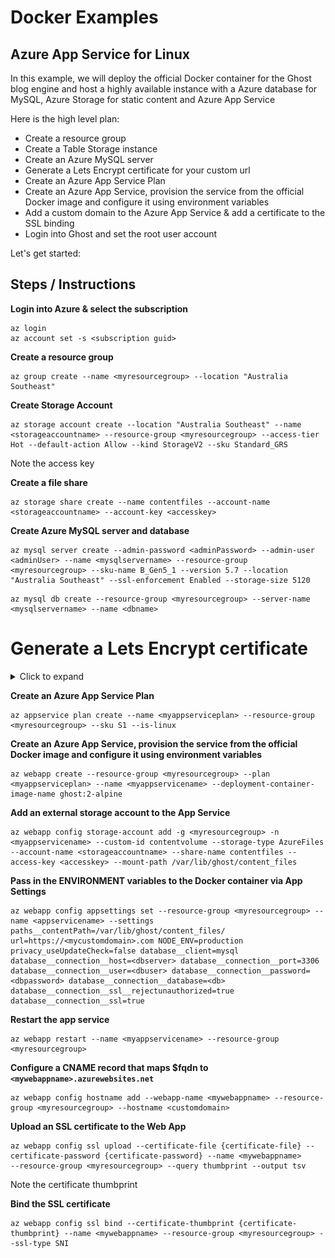 # Docker Examples

## Azure App Service for Linux

In this example, we will deploy the official Docker container for the Ghost blog engine and host a highly available instance with a Azure database for MySQL, Azure Storage for static content and Azure App Service

Here is the high level plan:

* Create a resource group
* Create a Table Storage instance
* Create an Azure MySQL server
* Generate a Lets Encrypt certificate for your custom url
* Create an Azure App Service Plan
* Create an Azure App Service, provision the service from the official Docker image and configure it using environment variables
* Add a custom domain to the Azure App Service & add a certificate to the SSL binding
* Login into Ghost and set the root user account

Let's get started:

## Steps / Instructions 

**Login into Azure & select the subscription**

``` 
az login
az account set -s <subscription guid>
``` 
**Create a resource group**
```
az group create --name <myresourcegroup> --location "Australia Southeast"
```

**Create Storage Account**
```
az storage account create --location "Australia Southeast" --name <storageaccountname> --resource-group <myresourcegroup> --access-tier Hot --default-action Allow --kind StorageV2 --sku Standard_GRS
```
Note the access key

**Create a file share**
```
az storage share create --name contentfiles --account-name <storageaccountname> --account-key <accesskey>
```

**Create Azure MySQL server and database**
```
az mysql server create --admin-password <adminPassword> --admin-user <adminUser> --name <mysqlservername> --resource-group <myresourcegroup> --sku-name B_Gen5_1 --version 5.7 --location "Australia Southeast" --ssl-enforcement Enabled --storage-size 5120
```
```
az mysql db create --resource-group <myresourcegroup> --server-name <mysqlservername> --name <dbname>
```

# **Generate a Lets Encrypt certificate**
<details>
  <summary>Click to expand</summary>


[Install Bash on Ubuntu on Windows ](https://docs.microsoft.com/en-us/windows/wsl/install-win10)

**Run the following commands in your Bash terminal.** 

*Note — you may need to prefix each command with sudo.*

**Add the Certbot repository**
```
add-apt-repository ppa:certbot/certbot
```

**Update package lists to include our new repository**
```
apt-get update
```

**Download & Install Certbot**
```
apt-get install certbot
```

**Generate the certificate**
```
certbot -d <mycustomurl.com> --manual --preferred-challenges dns certonly
```

where

| parameter | description |
| --- | --- |
|   -d |  Your domain
| -manual |  Provides manual instructions for obtaining a certificate |
| -preferred-challenges | Challenge type. In this example, we will be using the DNS challenge, as explained earlier in the article. |

When asked, **“Are you OK with your IP being logged?”**, 
type Y and Enter to continue

**DNS Challenge**

![DNS Challenge](./DNS-Challenge.png)

Add the appropriate TXT record to satisfy the DNS challenge

Here is an example

![Example TXT for DNS Challenge](./Example-TXT.png)

**Validate the record**

Run the following from Command Prompt on your Windows device

```
NSLookup.exe -q=TXT _acme-challenge.<mycustomdomain>.com
```

**Now our record is active, Press Enter**

![Record Active](./Record-Active.png)


Certbot will verify your DNS entry and upon success, will provide you with a valid 90-day SSL certificate

**Exporting the certificate (PFX)**

Installing OpenSSL
```
sudo apt-get install openssl
```

Change working directory

```
cd /etc/letsencrypt/live/<mycustomdomain>.com
```

```
openssl pkcs12 -export -out /tmp/<mycustomdomain>-certificate.pfx -inkey privkey.pem -in cert.pem -certfile chain.pem
```

Now we have our PFX certificate at `/tmp/<mycustomdomain>-certificate.pfx`, we can move it somewhere accessible in our Windows device. For example; c:\temp

```
cp /tmp/<mycustomdomain>certificate.pfx /mnt/c/temp
```

</details>

**Create an Azure App Service Plan**

```
az appservice plan create --name <myappserviceplan> --resource-group  <myresourcegroup> --sku S1 --is-linux
```

**Create an Azure App Service, provision the service from the official Docker image and configure it using environment variables**

```
az webapp create --resource-group <myresourcegroup> --plan <myappserviceplan> --name <myappservicename> --deployment-container-image-name ghost:2-alpine
```

**Add an external storage account to the App Service**

```
az webapp config storage-account add -g <myresourcegroup> -n <myappservicename> --custom-id contentvolume --storage-type AzureFiles --account-name <storageaccountname> --share-name contentfiles --access-key <accesskey> --mount-path /var/lib/ghost/content_files
```

**Pass in the ENVIRONMENT variables to the Docker container via App Settings**

```
az webapp config appsettings set --resource-group <myresourcegroup> --name <appservicename> --settings paths__contentPath=/var/lib/ghost/content_files/ url=https://<mycustomdomain>.com NODE_ENV=production privacy_useUpdateCheck=false database__client=mysql database__connection__host=<dbserver> database__connection__port=3306 database__connection__user=<dbuser> database__connection__password=<dbpassword> database__connection__database=<db> database__connection__ssl__rejectunauthorized=true database__connection__ssl=true
```

**Restart the app service**

```
az webapp restart --name <myappservicename> --resource-group <myresourcegroup>
```

**Configure a CNAME record that maps $fqdn to `<mywebappname>.azurewebsites.net`**

```
az webapp config hostname add --webapp-name <mywebappname> --resource-group <myresourcegroup> --hostname <customdomain>

```

**Upload an SSL certificate to the Web App**

```
az webapp config ssl upload --certificate-file {certificate-file} --certificate-password {certificate-password} --name <mywebappname>     --resource-group <myresourcegroup> --query thumbprint --output tsv
```

Note the certificate thumbprint

**Bind the SSL certificate**
```
az webapp config ssl bind --certificate-thumbprint {certificate-thumbprint} --name <mywebappname> --resource-group <myresourcegroup> --ssl-type SNI
```